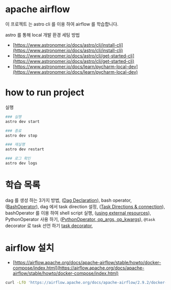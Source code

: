 # apache airflow

이 프로젝트 는 astro cli 를 이용 하여 airflow 를 학습합니다.

astro 를 통해 local 개발 환경 세팅 방법

- [https://www.astronomer.io/docs/astro/cli/install-cli](https://www.astronomer.io/docs/astro/cli/install-cli)
- [https://www.astronomer.io/docs/astro/cli/get-started-cli](https://www.astronomer.io/docs/astro/cli/get-started-cli)
- [https://www.astronomer.io/docs/learn/pycharm-local-dev](https://www.astronomer.io/docs/learn/pycharm-local-dev)

# how to run project

실행

```bash
### 실행
astro dev start

### 종료
astro dev stop

### 재실행
astro dev restart

### 로그 확인
astro dev logs
```

# 학습 목록

dag 를 생성 하는 3가지 방법, ([Dag Declaration](#)),
bash operator, ([BashOperator](#)),
dag 에서 task direction 설정, ([Task Directions & connection](#)),
bashOperator 를 이용 하여 shell script 실행, ([using external resources](#)),
PythonOperator 사용 하기, ([PythonOperator, op_args, op_kwargs](#)),
`@task` decorator 로 task 선언 하기 [task decorator](#),

# airflow 설치

- [https://airflow.apache.org/docs/apache-airflow/stable/howto/docker-compose/index.html](https://airflow.apache.org/docs/apache-airflow/stable/howto/docker-compose/index.html)

```bash
curl -LfO 'https://airflow.apache.org/docs/apache-airflow/2.9.2/docker-compose.yaml'
```

